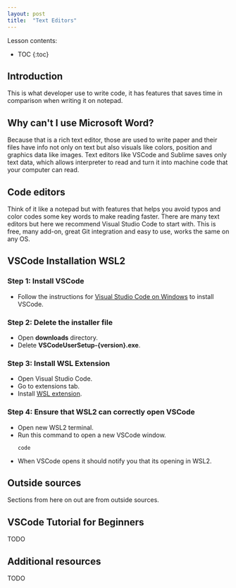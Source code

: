 ```yaml
---
layout: post
title:  "Text Editors"
---
```


Lesson contents:

* TOC
{:toc}

## Introduction

This is what developer use to write code, it has features that saves time in comparison when writing it on notepad.

## Why can't I use Microsoft Word?

Because that is a rich text editor, those are used to write paper and their files have info not only on text but also visuals like colors, position and graphics data like images. Text editors like VSCode and Sublime saves only text data, which allows interpreter to read and turn it into machine code that your computer can read.

## Code editors

Think of it like a notepad but with features that helps you avoid typos and color codes some key words to make reading faster. There are many text editors but here we recommend Visual Studio Code to start with. This is free, many add-on, great Git integration and easy to use, works the same on any OS.

## VSCode Installation WSL2

### Step 1: Install VSCode

- Follow the instructions for [Visual Studio Code on Windows](https://code.visualstudio.com/docs/setup/windows) to install VSCode.

### Step 2: Delete the installer file

- Open **downloads** directory.
- Delete **VSCodeUserSetup-{version}.exe**.

### Step 3: Install WSL Extension

- Open Visual Studio Code.
- Go to extensions tab.
- Install [WSL extension](https://marketplace.visualstudio.com/items?itemName=ms-vscode-remote.remote-wsl).

### Step 4: Ensure that WSL2 can correctly open VSCode

- Open new WSL2 terminal.
- Run this command to open a new VSCode window.
  ```
  code
  ```
- When VSCode opens it should notify you that its opening in WSL2.

## Outside sources

Sections from here on out are from outside sources.

## VSCode Tutorial for Beginners

TODO

## Additional resources

TODO
